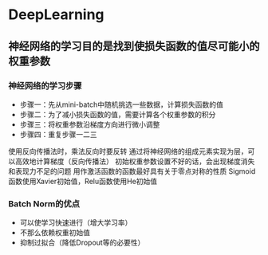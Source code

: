 # DeepLearning

## 神经网络的学习目的是找到使损失函数的值尽可能小的权重参数

### 神经网络的学习步骤

+ 步骤一：先从mini-batch中随机挑选一些数据，计算损失函数的值
+ 步骤二：为了减小损失函数的值，需要计算各个权重参数的积分
+ 步骤三：将权重参数沿梯度方向进行微小调整
+ 步骤四：重复步骤一二三

使用反向传播法时，乘法反向时要反转
通过将神经网络的组成元素实现为层，可以高效地计算梯度（反向传播法）
初始权重参数设置不好的话，会出现梯度消失和表现力不足的问题
用作激活函数的函数最好具有关于零点对称的性质
Sigmoid函数使用Xavier初始值，Relu函数使用He初始值

### Batch Norm的优点

+ 可以使学习快速进行（增大学习率）
+ 不那么依赖权重初始值
+ 抑制过拟合（降低Dropout等的必要性）
  